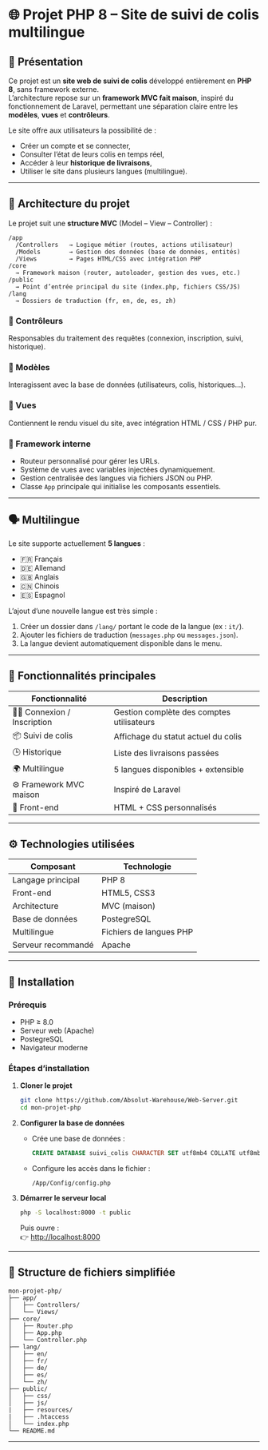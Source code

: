 # 🌐 Projet PHP 8 – Site de suivi de colis multilingue

## 🧭 Présentation

Ce projet est un **site web de suivi de colis** développé entièrement en **PHP 8**, sans framework externe.  
L’architecture repose sur un **framework MVC fait maison**, inspiré du fonctionnement de Laravel, permettant une séparation claire entre les **modèles**, **vues** et **contrôleurs**.

Le site offre aux utilisateurs la possibilité de :
- Créer un compte et se connecter,  
- Consulter l’état de leurs colis en temps réel,  
- Accéder à leur **historique de livraisons**,  
- Utiliser le site dans plusieurs langues (multilingue).

---

## 🧩 Architecture du projet

Le projet suit une **structure MVC** (Model – View – Controller) :

```
/app
  /Controllers   → Logique métier (routes, actions utilisateur)
  /Models        → Gestion des données (base de données, entités)
  /Views         → Pages HTML/CSS avec intégration PHP
/core
  → Framework maison (router, autoloader, gestion des vues, etc.)
/public
  → Point d’entrée principal du site (index.php, fichiers CSS/JS)
/lang
  → Dossiers de traduction (fr, en, de, es, zh)
```

### 🔹 Contrôleurs
Responsables du traitement des requêtes (connexion, inscription, suivi, historique).

### 🔹 Modèles
Interagissent avec la base de données (utilisateurs, colis, historiques…).

### 🔹 Vues
Contiennent le rendu visuel du site, avec intégration HTML / CSS / PHP pur.

### 🔹 Framework interne
- Routeur personnalisé pour gérer les URLs.
- Système de vues avec variables injectées dynamiquement.
- Gestion centralisée des langues via fichiers JSON ou PHP.
- Classe `App` principale qui initialise les composants essentiels.

---

## 🗣️ Multilingue

Le site supporte actuellement **5 langues** :
- 🇫🇷 Français  
- 🇩🇪 Allemand  
- 🇬🇧 Anglais  
- 🇨🇳 Chinois  
- 🇪🇸 Espagnol  

L’ajout d’une nouvelle langue est très simple :  
1. Créer un dossier dans `/lang/` portant le code de la langue (ex : `it/`).  
2. Ajouter les fichiers de traduction (`messages.php` ou `messages.json`).  
3. La langue devient automatiquement disponible dans le menu.

---

## 🔐 Fonctionnalités principales

| Fonctionnalité | Description |
|----------------|-------------|
| 🧑‍💻 Connexion / Inscription | Gestion complète des comptes utilisateurs |
| 📦 Suivi de colis | Affichage du statut actuel du colis |
| 🕒 Historique | Liste des livraisons passées |
| 🌍 Multilingue | 5 langues disponibles + extensible |
| ⚙️ Framework MVC maison | Inspiré de Laravel |
| 🎨 Front-end | HTML + CSS personnalisés |

---

## ⚙️ Technologies utilisées

| Composant | Technologie |
|------------|--------------|
| Langage principal | PHP 8 |
| Front-end | HTML5, CSS3 |
| Architecture | MVC (maison) |
| Base de données |PostegreSQL |
| Multilingue | Fichiers de langues PHP |
| Serveur recommandé | Apache |

---

## 🚀 Installation

### Prérequis
- PHP ≥ 8.0  
- Serveur web (Apache)  
- PostegreSQL
- Navigateur moderne

### Étapes d’installation

1. **Cloner le projet**
   ```bash
   git clone https://github.com/Absolut-Warehouse/Web-Server.git
   cd mon-projet-php
   ```

2. **Configurer la base de données**
   - Crée une base de données :
     ```sql
     CREATE DATABASE suivi_colis CHARACTER SET utf8mb4 COLLATE utf8mb4_unicode_ci;
     ```
   - Configure les accès dans le fichier :
     ```
     /App/Config/config.php
     ```

3. **Démarrer le serveur local**
   ```bash
   php -S localhost:8000 -t public
   ```
   Puis ouvre :  
   👉 [http://localhost:8000](http://localhost:8000)

---

## 🧰 Structure de fichiers simplifiée

```
mon-projet-php/
├── app/
│   ├── Controllers/
│   └── Views/
├── core/
│   ├── Router.php
│   ├── App.php
│   └── Controller.php
├── lang/
│   ├── en/
│   ├── fr/
│   ├── de/
│   ├── es/
│   └── zh/
├── public/
│   ├── css/
│   ├── js/
|   ├── resources/
|   ├── .htaccess
│   └── index.php
└── README.md
```

---
